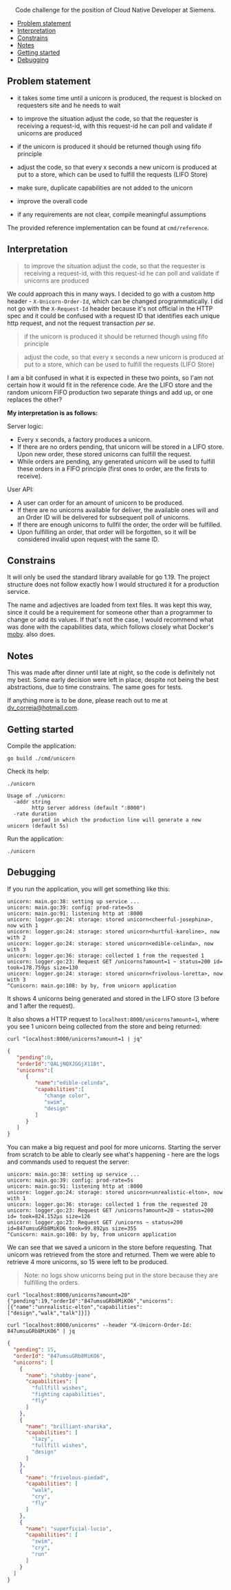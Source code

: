 <p align="center">Code challenge for the position of Cloud Native Developer at Siemens.</p>

- [Problem statement](#problem-statement)
- [Interpretation](#interpretation)
- [Constrains](#constrains)
- [Notes](#notes)
- [Getting started](#getting-started)
- [Debugging](#debugging)


## Problem statement

* it takes some time until a unicorn is produced, the request is blocked on requesters site and he needs to wait 

* to improve the situation adjust the code, so that the requester is receiving a request-id, with this request-id he can poll and validate if unicorns are produced

* if the unicorn is produced it should be returned though using fifo principle

* adjust the code, so that every x seconds a new unicorn is produced at put to a store, which can be used to fulfill the requests (LIFO Store)

* make sure, duplicate capabilities are not added to the unicorn

* improve the overall code

* if any requirements are not clear, compile meaningful assumptions

The provided reference implementation can be found at `cmd/reference`.

## Interpretation

> to improve the situation adjust the code, so that the requester is receiving a request-id, with this request-id he can poll and validate if unicorns are produced

We could approach this in many ways.
I decided to go with a custom http header - `X-Unicorn-Order-Id`, which can be changed programmatically.
I did not go with the `X-Request-Id` header because it's not official in the HTTP spec and it could be confused with a request ID that identifies each unique http request, and not the request transaction _per se_.

> if the unicorn is produced it should be returned though using fifo principle

> adjust the code, so that every x seconds a new unicorn is produced at put to a store, which can be used to fulfill the requests (LIFO Store)

I am a bit confused in what it is expected in these two points, so I'am not certain how it would fit in the reference code.
Are the LIFO store and the random unicorn FIFO production two separate things and add up, or one replaces the other?

**My interpretation is as follows:**

Server logic:
- Every x seconds, a factory produces a unicorn.
- If there are no orders pending, that unicorn will be stored in a LIFO store. Upon new order, these stored unicorns can fulfill the request.
- While orders are pending, any generated unicorn will be used to fulfill these orders in a FIFO principle (first ones to order, are the firsts to receive).

User API: 
- A user can order for an amount of unicorn to be produced.
- If there are no unicorns available for deliver, the available ones will and an Order ID will be delivered for subsequent poll of unicorns. 
- If there are enough unicorns to fullfil the order, the order will be fulfilled.
- Upon fulfilling an order, that order will be forgotten, so it will be considered invalid upon request with the same ID.


## Constrains

It will only be used the standard library available for go 1.19.
The project structure does not follow exactly how I would structured it for a production service.

The name and adjectives are loaded from text files.
It was kept this way, since it could be a requirement for someone other than a programmer to change or add its values.
If that's not the case, I would recommend what was done with the capabilities data, which follows closely what Docker's [moby](https://github.com/moby/moby/blob/master/pkg/namesgenerator/names-generator.go). also does.

## Notes

This was made after dinner until late at night, so the code is definitely not my best.
Some early decision were left in place, despite not being the best abstractions, due to time constrains.
The same goes for tests.

If anything more is to be done, please reach out to me at [dv_correia@hotmail.com](mainto:dv_correia@hotmail.com).

## Getting started

Compile the application:

```console
go build ./cmd/unicorn
```

Check its help:

```console
./unicorn

Usage of ./unicorn:
  -addr string
        http server address (default ":8000")
  -rate duration
        period in which the production line will generate a new unicorn (default 5s)
```

Run the application:

```console
./unicorn
```

## Debugging

If you run the application, you will get something like this:

```logs
unicorn: main.go:38: setting up service ...
unicorn: main.go:39: config: prod-rate=5s
unicorn: main.go:91: listening http at :8000
unicorn: logger.go:24: storage: stored unicorn<cheerful-josephina>, now with 1
unicorn: logger.go:24: storage: stored unicorn<hurtful-karoline>, now with 2
unicorn: logger.go:24: storage: stored unicorn<edible-celinda>, now with 3
unicorn: logger.go:36: storage: collected 1 from the requested 1
unicorn: logger.go:23: Request GET /unicorns?amount=1 ~ status=200 id= took=178.759µs size=130
unicorn: logger.go:24: storage: stored unicorn<frivolous-loretta>, now with 3
^Cunicorn: main.go:108: by by, from unicorn application
```

It shows 4 unicorns being generated and stored in the LIFO store (3 before and 1 after the request).

It also shows a HTTP request to `localhost:8000/unicorns?amount=1`, where you see 1 unicorn being collected from the store and being returned:

```console
curl "localhost:8000/unicorns?amount=1 | jq"
```
```json
{
   "pending":0,
   "orderId":"QALjNQXJGGjX11Bt",
   "unicorns":[
      {
         "name":"edible-celinda",
         "capabilities":[
            "change color",
            "swim",
            "design"
         ]
      }
   ]
}
```

You can make a big request and pool for more unicorns. Starting the server from scratch to be able to clearly see what's happening - here are the logs and commands used to request the server:

```logs
unicorn: main.go:38: setting up service ...
unicorn: main.go:39: config: prod-rate=5s
unicorn: main.go:91: listening http at :8000
unicorn: logger.go:24: storage: stored unicorn<unrealistic-elton>, now with 1
unicorn: logger.go:36: storage: collected 1 from the requested 20
unicorn: logger.go:23: Request GET /unicorns?amount=20 ~ status=200 id= took=824.152µs size=126
unicorn: logger.go:23: Request GET /unicorns ~ status=200 id=847umsuGRb8MiKO6 took=99.892µs size=355
^Cunicorn: main.go:108: by by, from unicorn application
```

We can see that we saved a unicorn in the store before requesting.
That unicorn was retrieved from the store and returned.
Them we were able to retrieve 4 more unicorns, so 15 were left to be produced.

> Note: no logs show unicorns being put in the store because they are fulfilling the orders.

```console
curl "localhost:8000/unicorns?amount=20"
{"pending":19,"orderId":"847umsuGRb8MiKO6","unicorns":[{"name":"unrealistic-elton","capabilities":["design","walk","talk"]}]}
```

```console
curl "localhost:8000/unicorns" --header "X-Unicorn-Order-Id: 847umsuGRb8MiKO6" | jq
```

```json
{
  "pending": 15,
  "orderId": "847umsuGRb8MiKO6",
  "unicorns": [
    {
      "name": "shabby-jeane",
      "capabilities": [
        "fullfill wishes",
        "fighting capabilities",
        "fly"
      ]
    },
    {
      "name": "brilliant-sharika",
      "capabilities": [
        "lazy",
        "fullfill wishes",
        "design"
      ]
    },
    {
      "name": "frivolous-piedad",
      "capabilities": [
        "walk",
        "cry",
        "fly"
      ]
    },
    {
      "name": "superficial-lucio",
      "capabilities": [
        "swim",
        "cry",
        "run"
      ]
    }
  ]
}
```